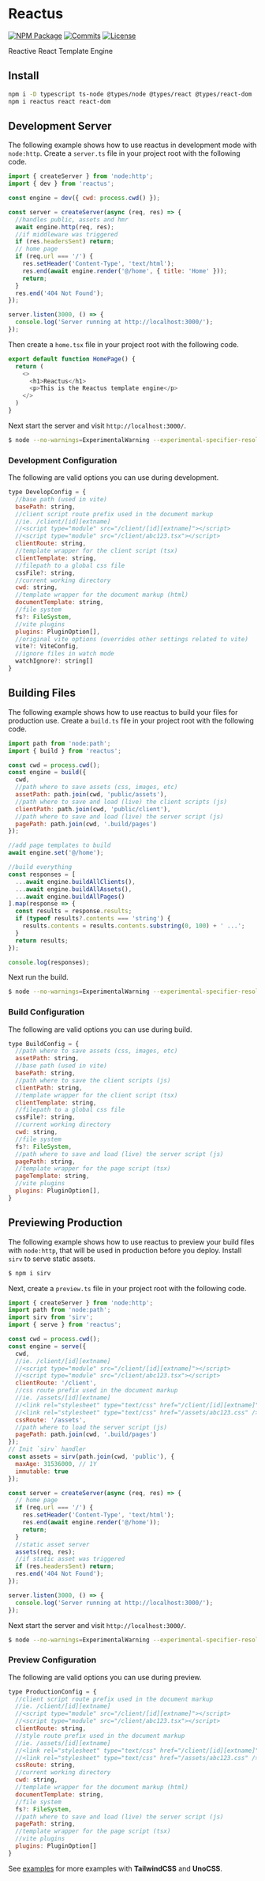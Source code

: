 # Reactus

[![NPM Package](https://img.shields.io/npm/v/@stackpress/reactus.svg?style=flat)](https://www.npmjs.com/package/@stackpress/reactus)
[![Commits](https://img.shields.io/github/last-commit/stackpress/reactus)](https://github.com/stackpress/reactus/commits/main/)
[![License](https://img.shields.io/badge/license-Apache%202.0-blue.svg?style=flat)](https://github.com/reactus/blob/main/LICENSE)

Reactive React Template Engine

## Install

```bash
npm i -D typescript ts-node @types/node @types/react @types/react-dom
npm i reactus react react-dom
```

## Development Server

The following example shows how to use reactus in development mode 
with `node:http`. Create a `server.ts` file in your project root 
with the following code.

```js
import { createServer } from 'node:http';
import { dev } from 'reactus';

const engine = dev({ cwd: process.cwd() });

const server = createServer(async (req, res) => {
  //handles public, assets and hmr
  await engine.http(req, res);
  //if middleware was triggered
  if (res.headersSent) return;
  // home page
  if (req.url === '/') {
    res.setHeader('Content-Type', 'text/html');
    res.end(await engine.render('@/home', { title: 'Home' }));
    return;
  }
  res.end('404 Not Found');
});

server.listen(3000, () => {
  console.log('Server running at http://localhost:3000/');
});
```

Then create a `home.tsx` file in your project root 
with the following code.

```js
export default function HomePage() {
  return (
    <>
      <h1>Reactus</h1>
      <p>This is the Reactus template engine</p>
    </>
  )
}
```

Next start the server and visit `http://localhost:3000/`.

```bash
$ node --no-warnings=ExperimentalWarning --experimental-specifier-resolution=node --loader ts-node/esm server.ts
```


### Development Configuration

The following are valid options you can use during development.

```js
type DevelopConfig = {
  //base path (used in vite)
  basePath: string,
  //client script route prefix used in the document markup
  //ie. /client/[id][extname]
  //<script type="module" src="/client/[id][extname]"></script>
  //<script type="module" src="/client/abc123.tsx"></script>
  clientRoute: string,
  //template wrapper for the client script (tsx)
  clientTemplate: string,
  //filepath to a global css file
  cssFile?: string,
  //current working directory
  cwd: string,
  //template wrapper for the document markup (html)
  documentTemplate: string,
  //file system
  fs?: FileSystem,
  //vite plugins
  plugins: PluginOption[],
  //original vite options (overrides other settings related to vite)
  vite?: ViteConfig,
  //ignore files in watch mode
  watchIgnore?: string[]
}
```


## Building Files

The following example shows how to use reactus to build your files 
for production use. Create a `build.ts` file in your project root 
with the following code.

```js
import path from 'node:path';
import { build } from 'reactus';

const cwd = process.cwd();
const engine = build({
  cwd,
  //path where to save assets (css, images, etc)
  assetPath: path.join(cwd, 'public/assets'),
  //path where to save and load (live) the client scripts (js)
  clientPath: path.join(cwd, 'public/client'),
  //path where to save and load (live) the server script (js)
  pagePath: path.join(cwd, '.build/pages')
});

//add page templates to build
await engine.set('@/home');

//build everything
const responses = [
  ...await engine.buildAllClients(),
  ...await engine.buildAllAssets(),
  ...await engine.buildAllPages()
].map(response => {
  const results = response.results;
  if (typeof results?.contents === 'string') {
    results.contents = results.contents.substring(0, 100) + ' ...';
  }
  return results;
});

console.log(responses);
```

Next run the build.

```bash
$ node --no-warnings=ExperimentalWarning --experimental-specifier-resolution=node --loader ts-node/esm build.ts
```

### Build Configuration

The following are valid options you can use during build.

```js
type BuildConfig = {
  //path where to save assets (css, images, etc)
  assetPath: string,
  //base path (used in vite)
  basePath: string,
  //path where to save the client scripts (js)
  clientPath: string,
  //template wrapper for the client script (tsx)
  clientTemplate: string,
  //filepath to a global css file
  cssFile?: string,
  //current working directory
  cwd: string,
  //file system
  fs?: FileSystem,
  //path where to save and load (live) the server script (js)
  pagePath: string,
  //template wrapper for the page script (tsx)
  pageTemplate: string,
  //vite plugins
  plugins: PluginOption[],
}
```

## Previewing Production

The following example shows how to use reactus to preview your build 
files with `node:http`, that will be used in production before you 
deploy. Install `sirv` to serve static assets.

```bash
$ npm i sirv
```

Next, create a `preview.ts` file in your project root with the 
following code.

```js
import { createServer } from 'node:http';
import path from 'node:path';
import sirv from 'sirv';
import { serve } from 'reactus';

const cwd = process.cwd();
const engine = serve({
  cwd,
  //ie. /client/[id][extname]
  //<script type="module" src="/client/[id][extname]"></script>
  //<script type="module" src="/client/abc123.tsx"></script>
  clientRoute: '/client',
  //css route prefix used in the document markup
  //ie. /assets/[id][extname]
  //<link rel="stylesheet" type="text/css" href="/client/[id][extname]" />
  //<link rel="stylesheet" type="text/css" href="/assets/abc123.css" />
  cssRoute: '/assets',
  //path where to load the server script (js)
  pagePath: path.join(cwd, '.build/pages')
});
// Init `sirv` handler
const assets = sirv(path.join(cwd, 'public'), {
  maxAge: 31536000, // 1Y
  immutable: true
});

const server = createServer(async (req, res) => {
  // home page
  if (req.url === '/') {
    res.setHeader('Content-Type', 'text/html');
    res.end(await engine.render('@/home'));
    return;
  }
  //static asset server
  assets(req, res);
  //if static asset was triggered
  if (res.headersSent) return;
  res.end('404 Not Found');
});

server.listen(3000, () => {
  console.log('Server running at http://localhost:3000/');
});
```

Next start the server and visit `http://localhost:3000/`.

```bash
$ node --no-warnings=ExperimentalWarning --experimental-specifier-resolution=node --loader ts-node/esm preview.ts
```

### Preview Configuration

The following are valid options you can use during preview.

```js
type ProductionConfig = {
  //client script route prefix used in the document markup
  //ie. /client/[id][extname]
  //<script type="module" src="/client/[id][extname]"></script>
  //<script type="module" src="/client/abc123.tsx"></script>
  clientRoute: string,
  //style route prefix used in the document markup
  //ie. /assets/[id][extname]
  //<link rel="stylesheet" type="text/css" href="/client/[id][extname]" />
  //<link rel="stylesheet" type="text/css" href="/assets/abc123.css" />
  cssRoute: string,
  //current working directory
  cwd: string,
  //template wrapper for the document markup (html)
  documentTemplate: string,
  //file system
  fs?: FileSystem,
  //path where to save and load (live) the server script (js)
  pagePath: string,
  //template wrapper for the page script (tsx)
  //vite plugins
  plugins: PluginOption[]
}
```

See [examples](https://github.com/stackpress/reactus/tree/main/examples)
for more examples with **TailwindCSS** and **UnoCSS**.